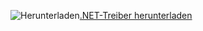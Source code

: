 ![Herunterladen](../ssdt/media/download.png)[.NET-Treiber herunterladen](http://www.microsoft.com/net/download/)